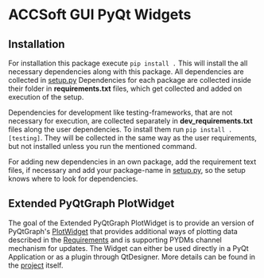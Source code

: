 # ACCSoft GUI PyQt Widgets

## Installation
For installation this package execute `pip install .` This will install the all necessary dependencies along with this package. All dependencies are collected in [setup.py](./setup.py) Dependencies for each package are collected inside their folder in **requirements.txt** files, which get collected and added on execution of the setup.

Dependencies for development like testing-frameworks, that are not necessary for execution, are collected separately in **dev_requirements.txt** files along the user dependencies. To install them run `pip install .[testing]`. They will be collected in the same way as the user requirements, but not installed unless you run the mentioned command.

For adding new dependencies in an own package, add the requirement text files, if necessary and add your package-name in [setup.py](./setup.py), so the setup knows where to look for dependencies.

## Extended PyQtGraph PlotWidget
The goal of the Extended PyQtGraph PlotWidget is to provide an version of PyQtGraph's [PlotWidget](http://www.pyqtgraph.org/documentation/widgets/plotwidget.html?highlight=plotwidget) that provides additional ways of plotting data described in the [Requirements](https://wikis.cern.ch/display/ACCPY/Charting+libraries#Chartinglibraries-Featurewishlist) and is supporting PYDMs channel mechanism for updates. The Widget can either be used directly in a PyQt Application or as a plugin through QtDesigner. More details can be found in the [project](accwidgets/graph) itself.
